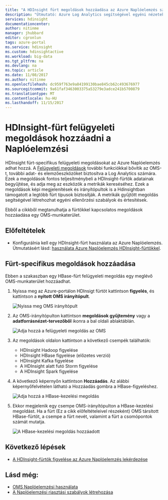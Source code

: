 ```yaml
---
title: "A HDInsight fürt megoldások hozzáadása az Azure Naplóelemzés szolgáltatáshoz |} Microsoft Docs"
description: "Útmutató: Azure Log Analytics segítségével egyéni nézeteket a HDInsight-fürtök létrehozása."
services: hdinsight
documentationcenter: 
author: nitinme
manager: jhubbard
editor: cgronlun
tags: azure-portal
ms.service: hdinsight
ms.custom: hdinsightactive
ms.workload: big-data
ms.tgt_pltfrm: na
ms.devlang: na
ms.topic: article
ms.date: 11/08/2017
ms.author: nitinme
ms.openlocfilehash: dc959f763e9a84199130bae845cb62c493676977
ms.sourcegitcommit: 9a61faf3463003375a53279e3adce241b5700879
ms.translationtype: MT
ms.contentlocale: hu-HU
ms.lasthandoff: 11/15/2017
---
```

# <a name="add-hdinsight-cluster-management-solutions-to-log-analytics"></a>HDInsight-fürt felügyeleti megoldások hozzáadni a Naplóelemzési

HDInsight fürt-specifikus felügyeleti megoldásokat az Azure Naplóelemzés adhat hozzá. A [Felügyeleti megoldások](../log-analytics/log-analytics-add-solutions.md) további funkciókkal bővítik az OMS-t, további adat- és elemzőeszközöket biztosítva a Log Analytics számára. Ezek a megoldások fontos teljesítménybeli a HDInsight-fürtök adatainak begyűjtése, és adja meg az eszközök a metrikák kereséséhez. Ezek a megoldások képi megjelenítések és irányítópultok is a Hdinsightban támogatott a legtöbb fürt típusok biztosítják. A metrikák gyűjtött megoldás segítségével létrehozhat egyéni ellenőrzési szabályok és értesítések. 

Ebből a cikkből megtanulhatja a fürtökkel kapcsolatos megoldások hozzáadása egy OMS-munkaterület.

## <a name="prerequisites"></a>Előfeltételek

* Konfigurálnia kell egy HDInsight-fürt használata az Azure Naplóelemzés. Útmutatásért lásd: [használata Azure Naplóelemzés HDInsight-fürtökkel](hdinsight-hadoop-oms-log-analytics-tutorial.md).

## <a name="add-cluster-specific-management-solutions"></a>Fürt-specifikus megoldások hozzáadása

Ebben a szakaszban egy HBase-fürt felügyeleti megoldás egy meglévő OMS-munkaterület hozzáadhat.

1. Nyissa meg az Azure-portálon HDInsigt fürtöt kattintson **figyelés**, és kattintson a **nyitott OMS irányítópult**.

    ![Nyissa meg OMS irányítópult](./media/hdinsight-hadoop-oms-log-analytics-management-solutions/hdinsight-log-analytics-open-oms-dashboard.png "nyitott OMS irányítópult")

1. Az OMS-irányítópulton kattintson **megoldások gyűjtemény** vagy a **adatforrásnézet-tervezőből** ikonra a bal oldali ablaktáblán.

    ![Adja hozzá a felügyeleti megoldás az OMS](./media/hdinsight-hadoop-oms-log-analytics-management-solutions/hdinsight-add-management-solution-oms-portal.png "adja hozzá a felügyeleti megoldás az OMS Szolgáltatáshoz")

2. Az megoldások oldalon kattintson a következő csempék találhatók:

    - HDInsight Hadoop figyelése
    - HDInsight HBase figyelése (előzetes verzió)
    - HDInsight Kafka figyelése
    - A HDInsight alatt futó Storm figyelése
    - A HDInsight Spark figyelése

3. A következő képernyőn kattintson **Hozzáadás**.  Az alábbi képernyőfelvételen látható a Hozzáadás gombra a HBase-figyeléshez.

     ![Adja hozzá a HBase-kezelési megoldás](./media/hdinsight-hadoop-oms-log-analytics-management-solutions/add-hbase-management-solution.png "adja hozzá a HBase-kezelési megoldás")

4. Ekkor megjelenik egy csempe OMS-irányítópulton a HBase-kezelési megoldást. Ha a fürt (Ez a cikk előfeltételeivel részeként) OMS társított HBase-fürtöt, a csempe a fürt nevét, valamint a fürt a csomópontok számát mutatja.

    ![A HBase-kezelési megoldás hozzáadott](./media/hdinsight-hadoop-oms-log-analytics-management-solutions/added-hbase-management-solution.png "hozzáadott HBase-kezelési megoldás")

## <a name="next-steps"></a>Következő lépések

* [A HDInsight-fürtök figyelése az Azure Naplóelemzés lekérdezése](hdinsight-hadoop-oms-log-analytics-use-queries.md)

## <a name="see-also"></a>Lásd még:

* [OMS Naplóelemzési használata](https://blogs.msdn.microsoft.com/wei_out_there_with_system_center/2016/07/03/oms-log-analytics-create-tiles-drill-ins-and-dashboards-with-the-view-designer/)
* [A Naplóelemzési riasztási szabályok létrehozása](../log-analytics/log-analytics-alerts-creating.md)
